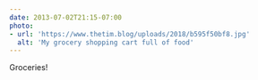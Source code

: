 ```yaml
---
date: 2013-07-02T21:15-07:00
photo:
- url: 'https://www.thetim.blog/uploads/2018/b595f50bf8.jpg'
  alt: 'My grocery shopping cart full of food'
---
```

Groceries!
